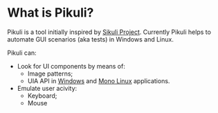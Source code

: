 # What is Pikuli?

Pikuli is a tool initially inspired by [Sikuli Project](http://www.sikuli.org). Currently Pikuli helps to automate GUI scenarios (aka tests) in Windows and Linux.

Pikuli can:
* Look for UI components by means of:
    * Image patterns;
    * UIA API in [Windows](https://docs.microsoft.com/en-us/dotnet/framework/ui-automation/ui-automation-overview) and [Mono Linux](https://github.com/mono/uia2atk) applications.
* Emulate user acivity:
    * Keyboard;
    * Mouse
